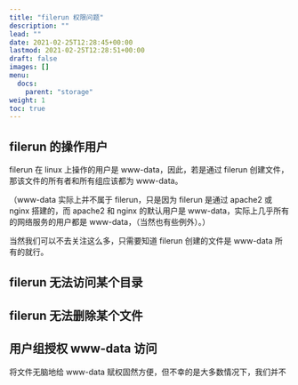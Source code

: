 ```yaml
---
title: "filerun 权限问题"
description: ""
lead: ""
date: 2021-02-25T12:28:45+00:00
lastmod: 2021-02-25T12:28:51+00:00
draft: false
images: []
menu: 
  docs:
    parent: "storage"
weight: 1
toc: true
---
```


## filerun 的操作用户

filerun 在 linux 上操作的用户是 www-data，因此，若是通过 filerun 创建文件，那该文件的所有者和所有组应该都为 www-data。

（www-data 实际上并不属于 filerun，只是因为 filerun 是通过 apache2 或 nginx 搭建的，而 apache2 和 nginx 的默认用户是 www-data，实际上几乎所有的网络服务的用户都是 www-data，（当然也有些例外）。）

当然我们可以不去关注这么多，只需要知道 filerun 创建的文件是 www-data 所有的就行。

## filerun 无法访问某个目录

## filerun 无法删除某个文件

## 用户组授权 www-data 访问

将文件无脑地给 www-data 赋权固然方便，但不幸的是大多数情况下，我们并不


